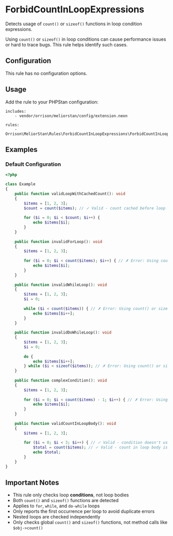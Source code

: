 # ForbidCountInLoopExpressions

Detects usage of `count()` or `sizeof()` functions in loop condition expressions.

Using `count()` or `sizeof()` in loop conditions can cause performance issues or hard to trace bugs. This rule helps identify such cases.

## Configuration

This rule has no configuration options.

## Usage

Add the rule to your PHPStan configuration:

```neon
includes:
    - vendor/orrison/meliorstan/config/extension.neon

rules:
    - Orrison\MeliorStan\Rules\ForbidCountInLoopExpressions\ForbidCountInLoopExpressionsRule
```

## Examples

### Default Configuration

```php
<?php

class Example
{
    public function validLoopWithCachedCount(): void
    {
        $items = [1, 2, 3];
        $count = count($items); // ✓ Valid - count cached before loop
        
        for ($i = 0; $i < $count; $i++) {
            echo $items[$i];
        }
    }
    
    public function invalidForLoop(): void
    {
        $items = [1, 2, 3];
        
        for ($i = 0; $i < count($items); $i++) { // ✗ Error: Using count() or sizeof() in loop conditions can cause performance issues or hard to trace bugs.
            echo $items[$i];
        }
    }
    
    public function invalidWhileLoop(): void
    {
        $items = [1, 2, 3];
        $i = 0;
        
        while ($i < count($items)) { // ✗ Error: Using count() or sizeof() in loop conditions can cause performance issues or hard to trace bugs.
            echo $items[$i++];
        }
    }
    
    public function invalidDoWhileLoop(): void
    {
        $items = [1, 2, 3];
        $i = 0;
        
        do {
            echo $items[$i++];
        } while ($i < sizeof($items)); // ✗ Error: Using count() or sizeof() in loop conditions can cause performance issues or hard to trace bugs.
    }
    
    public function complexCondition(): void
    {
        $items = [1, 2, 3];
        
        for ($i = 0; $i < count($items) - 1; $i++) { // ✗ Error: Using count() or sizeof() in loop conditions can cause performance issues or hard to trace bugs.
            echo $items[$i];
        }
    }
    
    public function validCountInLoopBody(): void
    {
        $items = [1, 2, 3];
        
        for ($i = 0; $i < 3; $i++) { // ✓ Valid - condition doesn't use count()
            $total = count($items); // ✓ Valid - count in loop body is not checked
            echo $total;
        }
    }
}
```

## Important Notes

- This rule only checks loop **conditions**, not loop bodies
- Both `count()` and `sizeof()` functions are detected
- Applies to `for`, `while`, and `do-while` loops
- Only reports the first occurrence per loop to avoid duplicate errors
- Nested loops are checked independently
- Only checks global `count()` and `sizeof()` functions, not method calls like `$obj->count()`
